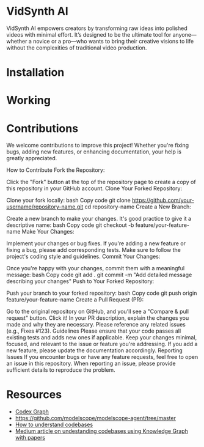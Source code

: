 # VidSynth AI 
VidSynth AI empowers creators by transforming raw ideas into polished videos with minimal effort. It’s designed to be the ultimate tool for anyone—whether a novice or a pro—who wants to bring their creative visions to life without the complexities of traditional video production.

# Installation



# Working 



# Contributions
We welcome contributions to improve this project! Whether you're fixing bugs, adding new features, or enhancing documentation, your help is greatly appreciated.

How to Contribute
Fork the Repository:

Click the "Fork" button at the top of the repository page to create a copy of this repository in your GitHub account.
Clone Your Forked Repository:

Clone your fork locally:
bash
Copy code
git clone https://github.com/your-username/repository-name.git
cd repository-name
Create a New Branch:

Create a new branch to make your changes. It's good practice to give it a descriptive name:
bash
Copy code
git checkout -b feature/your-feature-name
Make Your Changes:

Implement your changes or bug fixes.
If you're adding a new feature or fixing a bug, please add corresponding tests.
Make sure to follow the project's coding style and guidelines.
Commit Your Changes:

Once you're happy with your changes, commit them with a meaningful message:
bash
Copy code
git add .
git commit -m "Add detailed message describing your changes"
Push to Your Forked Repository:

Push your branch to your forked repository:
bash
Copy code
git push origin feature/your-feature-name
Create a Pull Request (PR):

Go to the original repository on GitHub, and you'll see a "Compare & pull request" button. Click it!
In your PR description, explain the changes you made and why they are necessary.
Please reference any related issues (e.g., Fixes #123).
Guidelines
Please ensure that your code passes all existing tests and adds new ones if applicable.
Keep your changes minimal, focused, and relevant to the issue or feature you're addressing.
If you add a new feature, please update the documentation accordingly.
Reporting Issues
If you encounter bugs or have any feature requests, feel free to open an issue in this repository. When reporting an issue, please provide sufficient details to reproduce the problem.



# Resources
- [Codex Graph](https://www.arxiv.org/pdf/2408.03910)
- https://github.com/modelscope/modelscope-agent/tree/master
- [How to understand codebases](https://arxiv.org/html/2406.01422v1)
- [Medium article on undestanding codebases using Knowledge Graph with papers](https://medium.com/@ziche94/building-knowledge-graph-over-a-codebase-for-llm-245686917f96)
